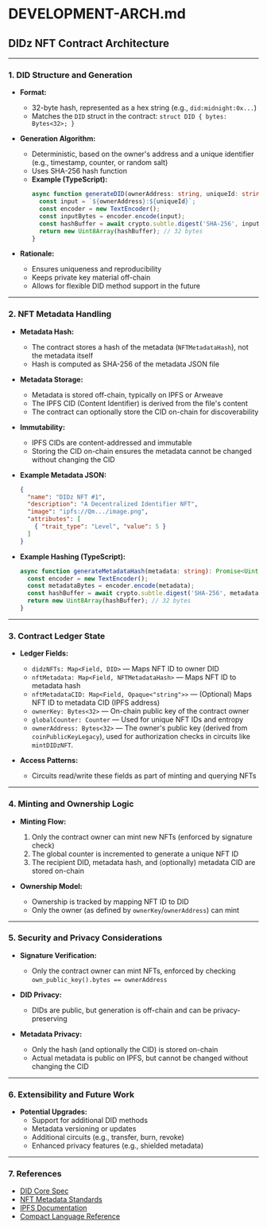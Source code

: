 # DEVELOPMENT-ARCH.md

## DIDz NFT Contract Architecture

---

### 1. DID Structure and Generation

- **Format:**
  - 32-byte hash, represented as a hex string (e.g., `did:midnight:0x...`)
  - Matches the `DID` struct in the contract: `struct DID { bytes: Bytes<32>; }`

- **Generation Algorithm:**
  - Deterministic, based on the owner's address and a unique identifier (e.g., timestamp, counter, or random salt)
  - Uses SHA-256 hash function
  - **Example (TypeScript):**
    ```ts
    async function generateDID(ownerAddress: string, uniqueId: string): Promise<Uint8Array> {
      const input = `${ownerAddress}:${uniqueId}`;
      const encoder = new TextEncoder();
      const inputBytes = encoder.encode(input);
      const hashBuffer = await crypto.subtle.digest('SHA-256', inputBytes);
      return new Uint8Array(hashBuffer); // 32 bytes
    }
    ```
- **Rationale:**
  - Ensures uniqueness and reproducibility
  - Keeps private key material off-chain
  - Allows for flexible DID method support in the future

---

### 2. NFT Metadata Handling

- **Metadata Hash:**
  - The contract stores a hash of the metadata (`NFTMetadataHash`), not the metadata itself
  - Hash is computed as SHA-256 of the metadata JSON file

- **Metadata Storage:**
  - Metadata is stored off-chain, typically on IPFS or Arweave
  - The IPFS CID (Content Identifier) is derived from the file's content
  - The contract can optionally store the CID on-chain for discoverability

- **Immutability:**
  - IPFS CIDs are content-addressed and immutable
  - Storing the CID on-chain ensures the metadata cannot be changed without changing the CID

- **Example Metadata JSON:**
  ```json
  {
    "name": "DIDz NFT #1",
    "description": "A Decentralized Identifier NFT",
    "image": "ipfs://Qm.../image.png",
    "attributes": [
      { "trait_type": "Level", "value": 5 }
    ]
  }
  ```

- **Example Hashing (TypeScript):**
  ```ts
  async function generateMetadataHash(metadata: string): Promise<Uint8Array> {
    const encoder = new TextEncoder();
    const metadataBytes = encoder.encode(metadata);
    const hashBuffer = await crypto.subtle.digest('SHA-256', metadataBytes);
    return new Uint8Array(hashBuffer); // 32 bytes
  }
  ```

---

### 3. Contract Ledger State

- **Ledger Fields:**
  - `didzNFTs: Map<Field, DID>` — Maps NFT ID to owner DID
  - `nftMetadata: Map<Field, NFTMetadataHash>` — Maps NFT ID to metadata hash
  - `nftMetadataCID: Map<Field, Opaque<"string">>` — (Optional) Maps NFT ID to metadata CID (IPFS address)
  - `ownerKey: Bytes<32>` — On-chain public key of the contract owner
  - `globalCounter: Counter` — Used for unique NFT IDs and entropy
  - `ownerAddress: Bytes<32>` — The owner's public key (derived from `coinPublicKeyLegacy`), used for authorization checks in circuits like `mintDIDzNFT`.

- **Access Patterns:**
  - Circuits read/write these fields as part of minting and querying NFTs

---

### 4. Minting and Ownership Logic

- **Minting Flow:**
  1. Only the contract owner can mint new NFTs (enforced by signature check)
  2. The global counter is incremented to generate a unique NFT ID
  3. The recipient DID, metadata hash, and (optionally) metadata CID are stored on-chain

- **Ownership Model:**
  - Ownership is tracked by mapping NFT ID to DID
  - Only the owner (as defined by `ownerKey`/`ownerAddress`) can mint

---

### 5. Security and Privacy Considerations

- **Signature Verification:**
  - Only the contract owner can mint NFTs, enforced by checking `own_public_key().bytes == ownerAddress`

- **DID Privacy:**
  - DIDs are public, but generation is off-chain and can be privacy-preserving

- **Metadata Privacy:**
  - Only the hash (and optionally the CID) is stored on-chain
  - Actual metadata is public on IPFS, but cannot be changed without changing the CID

---

### 6. Extensibility and Future Work

- **Potential Upgrades:**
  - Support for additional DID methods
  - Metadata versioning or updates
  - Additional circuits (e.g., transfer, burn, revoke)
  - Enhanced privacy features (e.g., shielded metadata)

---

### 7. References

- [DID Core Spec](https://www.w3.org/TR/did-core/)
- [NFT Metadata Standards](https://docs.opensea.io/docs/metadata-standards)
- [IPFS Documentation](https://docs.ipfs.tech/)
- [Compact Language Reference](./CompactReference.txt) 